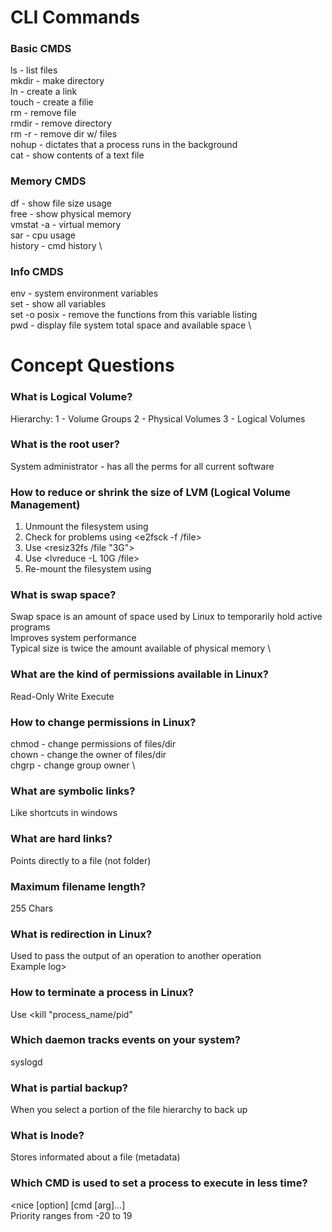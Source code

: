 # CLI Commands

###  Basic CMDS
ls		  - list files	\
mkdir 	- make directory	\
ln		  - create a link	\
touch		- create a filie	\
rm		  - remove file	\
rmdir		- remove directory\
rm -r		- remove dir w/ files	\
nohup 	- dictates that a process runs in the background	\
cat     - show contents of a text file

### Memory CMDS
df		    - show file size usage	\
free		  - show physical memory	\
vmstat -a	- virtual memory		\
sar 		  - cpu usage		\
history	  - cmd history		\

### Info CMDS
env 		      - system environment variables	\
set 		      - show all variables		\
set -o posix	- remove the functions from this variable listing	\
pwd		        - display file system total space and available space \

# Concept Questions

### What is Logical Volume?
Hierarchy:
1 - Volume Groups
2 - Physical Volumes
3 - Logical Volumes

### What is the root user?
System administrator - has all the perms for all current software

### How to reduce or shrink the size of LVM (Logical Volume Management)
1. Unmount the filesystem using <unmount>
2. Check for problems using <e2fsck -f /file>
3. Use <resiz32fs /file "3G">
4. Use <lvreduce -L 10G /file>
5. Re-mount the filesystem using <mount>

### What is swap space?
Swap space is an amount of space used by Linux to temporarily hold active programs \
Improves system performance	\
Typical size is twice the amount available of physical memory	\

### What are the kind of permissions available in Linux?
Read-Only
Write
Execute

### How to change permissions in Linux?
chmod		- change permissions of files/dir	\
chown		- change the owner of files/dir	\
chgrp 	- change group owner		\

### What are symbolic links?
Like shortcuts in windows

### What are hard links?
Points directly to a file (not folder)

### Maximum filename length?
255 Chars

### What is redirection in Linux?
Used to pass the output of an operation to another operation	\
Example <w > log>

### How to terminate a process in Linux?
Use <kill "process_name/pid"

### Which daemon tracks events on your system?
syslogd

### What is partial backup?
When you select a portion of the file hierarchy to back up

### What is Inode?
Stores informated about a file (metadata)

### Which CMD is used to set a process to execute in less time?
<nice [option] [cmd [arg]...]	\
Priority ranges from -20 to 19
